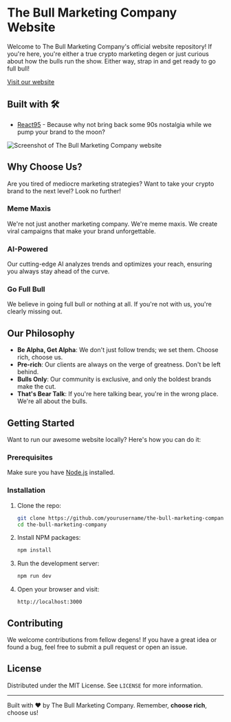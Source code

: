 # The Bull Marketing Company Website

Welcome to The Bull Marketing Company's official website repository! If you're here, you're either a true crypto marketing degen or just curious about how the bulls run the show. Either way, strap in and get ready to go full bull!

[Visit our website](https://bullmarketingco.com)

## Built with 🛠️

- [React95](https://github.com/React95/React95) - Because why not bring back some 90s nostalgia while we pump your brand to the moon?

<img src="./public/screenshot.png" alt="Screenshot of The Bull Marketing Company website">

## Why Choose Us?

Are you tired of mediocre marketing strategies? Want to take your crypto brand to the next level? Look no further!

### Meme Maxis

We're not just another marketing company. We're meme maxis. We create viral campaigns that make your brand unforgettable.

### AI-Powered

Our cutting-edge AI analyzes trends and optimizes your reach, ensuring you always stay ahead of the curve.

### Go Full Bull

We believe in going full bull or nothing at all. If you're not with us, you're clearly missing out.

## Our Philosophy

- **Be Alpha, Get Alpha**: We don't just follow trends; we set them. Choose rich, choose us.
- **Pre-rich**: Our clients are always on the verge of greatness. Don't be left behind.
- **Bulls Only**: Our community is exclusive, and only the boldest brands make the cut.
- **That's Bear Talk**: If you're here talking bear, you're in the wrong place. We're all about the bulls.

## Getting Started

Want to run our awesome website locally? Here's how you can do it:

### Prerequisites

Make sure you have [Node.js](https://nodejs.org/) installed.

### Installation

1. Clone the repo:

   ```bash
   git clone https://github.com/yourusername/the-bull-marketing-company.git
   cd the-bull-marketing-company
   ```

2. Install NPM packages:

   ```bash
   npm install
   ```

3. Run the development server:

   ```bash
   npm run dev
   ```

4. Open your browser and visit:
   ```
   http://localhost:3000
   ```

## Contributing

We welcome contributions from fellow degens! If you have a great idea or found a bug, feel free to submit a pull request or open an issue.

## License

Distributed under the MIT License. See `LICENSE` for more information.

---

Built with ❤️ by The Bull Marketing Company. Remember, **choose rich**, choose us!
